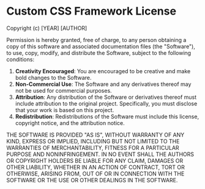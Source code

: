 # Custom CSS Framework License

Copyright (c) [YEAR] [AUTHOR]

Permission is hereby granted, free of charge, to any person obtaining a copy
of this software and associated documentation files (the "Software"), to use,
copy, modify, and distribute the Software, subject to the following conditions:

1. **Creativity Encouraged**: You are encouraged to be creative and make bold changes to the Software.
2. **Non-Commercial Use**: The Software and any derivatives thereof may not be used for commercial purposes.
3. **Attribution**: Any distribution of the Software or derivatives thereof must include attribution to the original project. Specifically, you must disclose that your work is based on this project.
4. **Redistribution**: Redistributions of the Software must include this license, copyright notice, and the attribution notice.

THE SOFTWARE IS PROVIDED "AS IS", WITHOUT WARRANTY OF ANY KIND, EXPRESS OR
IMPLIED, INCLUDING BUT NOT LIMITED TO THE WARRANTIES OF MERCHANTABILITY,
FITNESS FOR A PARTICULAR PURPOSE AND NONINFRINGEMENT. IN NO EVENT SHALL THE
AUTHORS OR COPYRIGHT HOLDERS BE LIABLE FOR ANY CLAIM, DAMAGES OR OTHER
LIABILITY, WHETHER IN AN ACTION OF CONTRACT, TORT OR OTHERWISE, ARISING FROM,
OUT OF OR IN CONNECTION WITH THE SOFTWARE OR THE USE OR OTHER DEALINGS IN THE
SOFTWARE.
